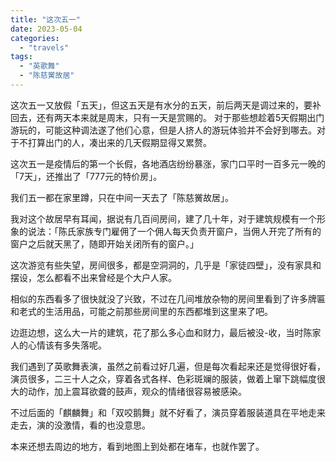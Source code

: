 ```yaml
---
title: "这次五一"
date: 2023-05-04
categories: 
  - "travels"
tags: 
  - "英歌舞"
  - "陈慈黉故居"
---
```


这次五一又放假「五天」，但这五天是有水分的五天，前后两天是调过来的，要补回去，还有两天本来就是周末，只有一天是赏赐的。 对于那些想趁着5天假期出门游玩的，可能这种调法遂了他们心意，但是人挤人的游玩体验并不会好到哪去。对于不打算出门的人，凑出来的几天假期显得又累赘。

这次五一是疫情后的第一个长假，各地酒店纷纷暴涨，家门口平时一百多元一晚的「7天」，还推出了「777元的特价房」。

我们五一都在家里蹲，只在中间一天去了「陈慈黉故居」。

我对这个故居早有耳闻，据说有几百间房间，建了几十年，对于建筑规模有一个形象的说法：「陈氏家族专门雇佣了一个佣人每天负责开窗户，当佣人开完了所有的窗户之后就天黑了，随即开始关闭所有的窗户。」

这次游览有些失望，房间很多，都是空洞洞的，几乎是「家徒四壁」，没有家具和摆设，怎么都看不出来曾经是个大户人家。

相似的东西看多了很快就没了兴致，不过在几间堆放杂物的房间里看到了许多牌匾和老式的生活用品，可能之前那些房间里的东西都堆到这里来了吧。

边逛边想，这么大一片的建筑，花了那么多心血和财力，最后被没-收，当时陈家人的心情该有多失落呢。

我们遇到了英歌舞表演，虽然之前看过好几遍，但是每次看起来还是觉得很好看，演员很多，二三十人之众，穿着各式各样、色彩斑斓的服装，做着上窜下跳幅度很大的动作，加上震耳欲聋的鼓声，观众的情绪很容易被感染。

不过后面的「麒麟舞」和「双咬鹅舞」就不好看了，演员穿着服装道具在平地走来走去，演的没激情，看的也没意思。

本来还想去周边的地方，看到地图上到处都在堵车，也就作罢了。
